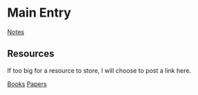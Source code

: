 # Main Entry

[Notes](notes/entry.md)

## Resources
If too big for a resource to store, I will choose to post a link here.

[Books](books/books_entry.md)
[Papers](papers/papers_entry.md)

